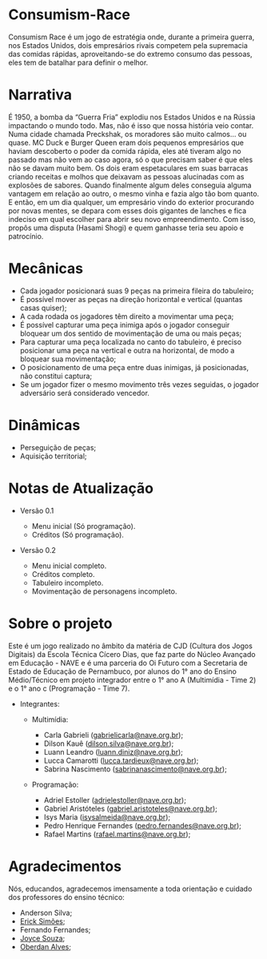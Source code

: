 # Consumism-Race

 Consumism Race é um jogo de estratégia onde, durante a primeira guerra, nos Estados Unidos, dois empresários rivais competem pela supremacia das comidas rápidas, aproveitando-se do extremo consumo das pessoas, eles tem de batalhar para definir o melhor.
 
# Narrativa

 É 1950, a bomba da “Guerra Fria” explodiu nos Estados Unidos e na Rússia impactando o mundo todo. Mas, não é isso que nossa história veio contar. 
 Numa cidade chamada Preckshak, os moradores são muito calmos… ou quase. MC Duck e Burger Queen eram dois pequenos empresários que haviam descoberto o poder da comida rápida, eles até tiveram algo no passado mas não vem ao caso agora, só o que precisam saber é que eles não se davam muito bem. Os dois eram espetaculares em suas barracas criando receitas e molhos que deixavam as pessoas alucinadas com as explosões de sabores. Quando finalmente algum deles conseguia alguma vantagem em relação ao outro, o mesmo vinha e fazia algo tão bom quanto.
 E então, em um dia qualquer, um empresário vindo do exterior procurando por novas mentes, se depara com esses dois gigantes de lanches e fica indeciso em qual escolher para abrir seu novo empreendimento. Com isso, propôs uma disputa (Hasami Shogi) e quem ganhasse teria seu apoio e patrocínio.

# Mecânicas

- Cada jogador posicionará suas 9 peças na primeira fileira do tabuleiro;
- É possível mover as peças na direção horizontal e vertical (quantas casas quiser);
- A cada rodada os jogadores têm direito a movimentar uma peça;
- É possível capturar uma peça inimiga após o jogador conseguir bloquear um dos sentido de movimentação de uma ou mais peças;
- Para capturar uma peça localizada no canto do tabuleiro, é preciso posicionar uma peça na vertical e outra na horizontal, de modo a bloquear sua movimentação;
- O posicionamento de uma peça entre duas inimigas, já posicionadas, não constitui captura;
- Se um jogador fizer o mesmo movimento três vezes seguidas, o jogador adversário será considerado vencedor.

# Dinâmicas 

- Perseguição de peças;
- Aquisição territorial;

# Notas de Atualização

 - Versão 0.1
    
    - Menu inicial (Só programação).
    - Créditos (Só programação).
    
 - Versão 0.2
 
    - Menu inicial completo.
    - Créditos completo.
    - Tabuleiro incompleto.
    - Movimentação de personagens incompleto.
    
# Sobre o projeto

 Este é um jogo realizado no âmbito da matéria de CJD (Cultura dos Jogos Digitais) da Escola Técnica Cícero Dias, que faz parte do Núcleo Avançado em Educação - NAVE e é uma parceria do Oi Futuro com a Secretaria de Estado de Educação de Pernambuco, por alunos do 1° ano do Ensino Médio/Técnico em projeto integrador entre o 1° ano A (Multimídia - Time 2) e o 1° ano c (Programação - Time 7).

 - Integrantes:
 
   - Multimídia:
   
     - Carla Gabrieli (gabrielicarla@nave.org.br);
     - Dilson Kauê (dilson.silva@nave.org.br);
     - Luann Leandro (luann.diniz@nave.org.br);
     - Lucca Camarotti (lucca.tardieux@nave.org.br);
     - Sabrina Nascimento (sabrinanascimento@nave.org.br);
   
   - Programação:
   
     - Adriel Estoller (adrielestoller@nave.org.br);
     - Gabriel Aristóteles (gabriel.aristoteles@nave.org.br);
     - Isys Maria (isysalmeida@nave.org.br);
     - Pedro Henrique Fernandes (pedro.fernandes@nave.org.br);
     - Rafael Martins (rafael.martins@nave.org.br);
   
# Agradecimentos

 Nós, educandos, agradecemos imensamente a toda orientação e cuidado dos professores do ensino técnico: 
 
   - Anderson Silva;
   - [Erick Simões](http://github.com/ErickSimoes);
   - Fernando Fernandes;
   - [Joyce Souza](https://github.com/JoyceSouzs);
   - [Oberdan Alves](https://github.com/oaajunior);
